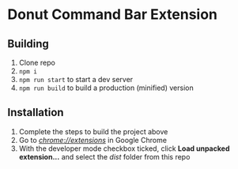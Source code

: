 # Donut Command Bar Extension

## Building

1.  Clone repo
2.  `npm i`
3.  `npm run start` to start a dev server
4.  `npm run build` to build a production (minified) version

## Installation

1.  Complete the steps to build the project above
2.  Go to [_chrome://extensions_](chrome://extensions) in Google Chrome
3.  With the developer mode checkbox ticked, click **Load unpacked extension...** and select the _dist_ folder from this repo
